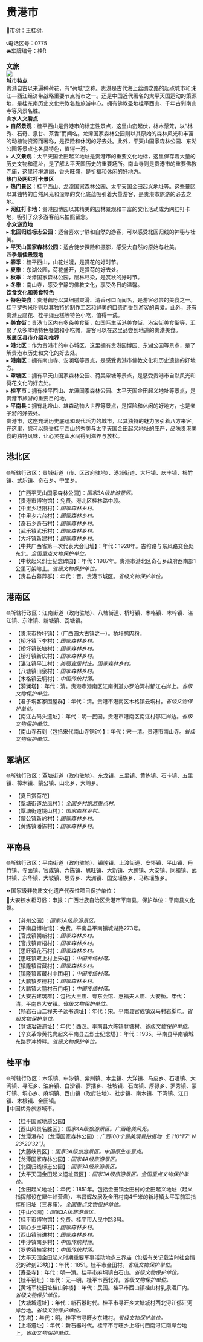 # 贵港市  
🌳市树：玉桂树。  

📞电话区号：0775  
🚘车牌编号：桂R  

<big>**文旅**</big>  
![](https://boot-img.xuexi.cn/image/1005/process/da02a23f52c0424ba8f3c4f66d3d32e8.jpg)  
**城市特点**  
贵港自古以来遍种荷花，有“荷城”之称。贵港是古代海上丝绸之路的起点城市和珠江—西江经济带战略重要节点城市之一。还是中国近代著名的太平天国运动的策源地，是桂东南历史文化宗教名胜旅游中心。拥有佛教圣地桂平西山、千年古刹南山寺等风景名胜。  
**山水人文看点**  
▸ **自然景观**：桂平西山是贵港市的标志性景点，这里山峦起伏，林木葱茏，以“林秀、石奇、泉甘、茶香”而闻名。龙潭国家森林公园则以其原始的森林风光和丰富的动植物资源而著称，是探险和休闲的好去处。此外，平天山国家森林公园、东湖公园等景点也各具特色，值得一游。  
▸ **人文景观**：太平天国金田起义地址是贵港市的重要文化地标，这里保存着大量的历史文物和遗址，是了解太平天国历史的重要场所。南山寺则是贵港市的重要佛教寺庙，这里环境清幽，香火旺盛，是祈福和休闲的好地方。  
**热门及网红打卡景区**  
▸ **热门景区**：桂平西山、龙潭国家森林公园、太平天国金田起义地址等。这些景区以其独特的自然风光和深厚的文化底蕴吸引着大量游客，是贵港市旅游的必去之地。  
▸ **网红打卡地**：贵港园博园以其精美的园林景观和丰富的文化活动成为网红打卡地，吸引了众多游客前来拍照留念。  
**小众游览地**  
▸ **北回归线标志公园**：适合喜欢宁静和自然的游客，可以感受北回归线的神秘与壮美。  
▸ **平天山国家森林公园**：适合徒步探险和摄影，感受大自然的原始与壮美。  
**四季最佳景观地**  
▸ **春季**：桂平西山，山花烂漫，是赏花的好时节。  
▸ **夏季**：东湖公园，荷花盛开，是赏荷的好去处。  
▸ **秋季**：龙潭国家森林公园，层林尽染，是赏秋的好时节。  
▸ **冬季**：南山寺，感受宁静的佛教文化，享受冬日的温馨。  
**饮食文化和美食特色**  
▸ **特色美食**：贵港藕粉以其细腻爽滑、清香可口而闻名，是游客必尝的美食之一。桂平罗秀米粉则以其独特的制作工艺和鲜美的口感而受到游客的喜爱。此外，还有贵港豆腐花、桂平绿豆糕等特色小吃，值得一试。  
▸ **美食街**：贵港市区内有多条美食街，如国际生活港美食街、港宝街美食街等，汇聚了众多本地特色餐馆和小吃摊，游客可以在这里品尝到地道的贵港美食。  
**所属区县市介绍和推荐**  
▸ **港北区**：作为贵港市的中心城区，这里拥有贵港园博园、东湖公园等景点，是了解贵港市历史和文化的好去处。  
▸ **港南区**：拥有南山寺、安澜塔等景点，是感受贵港市佛教文化和历史遗迹的好地方。  
▸ **覃塘区**：拥有平天山国家森林公园、荷美覃塘等景点，是感受贵港市自然风光和荷花文化的好去处。  
▸ **桂平市**：拥有桂平西山、龙潭国家森林公园、太平天国金田起义地址等景点，是贵港市旅游的重要目的地。  
▸ **平南县**：拥有北帝山、雄森动物大世界等景点，是探险和休闲的好地方，也是亲子游的好去处。  
贵港市，这座充满历史底蕴和现代活力的城市，以其独特的魅力吸引着八方来客。在这里，您可以感受桂平西山的秀美与太平天国金田起义地址的庄严，品味贵港美食的独特风味，让心灵在山水间得到滋养与放松。  

## 港北区  
🌐所辖行政区：贵城街道（市、区政府驻地）、港城街道、大圩镇、庆丰镇、根竹镇、武乐镇、奇石乡、中里乡。  

* 【广西平天山国家森林公园】：*国家3A级旅游景区。*  
* 【贵港市博物馆】：免费。港北区桂林路中段。  
* 【中里乡坦阳村】：*国家森林乡村。*  
* 【中里乡六台村】：*国家森林乡村。*  
* 【奇石乡奇石村】：*国家森林乡村。*  
* 【武乐镇武乐村】：*国家森林乡村。*  
* 【大圩镇新建村】：*国家森林乡村。*  
* 【中共广西省第一次代表大会旧址】：年代：1928年。古榕路与东风路交会处东北。*全国重点文物保护单位。*  
* 【中秋起义烈士纪念碑园】：年代：1987年。贵港市港北区奇石乡政府西南部1公里可架岭上。*省级文物保护单位。*  
* 【贵县古墓葬群】：年代：晋。贵港市城区。*省级文物保护单位。*  

## 港南区  
🌐所辖行政区：江南街道（政府驻地）、八塘街道、桥圩镇、木格镇、木梓镇、湛江镇、东津镇、新塘镇、瓦塘镇。  

* 【贵港市桥圩镇】：（广西四大古镇之一）。桥圩鸭肉粉。  
* 【桥圩镇下李村】：*国家森林乡村。*  
* 【桥圩镇长塘村】：*国家森林乡村。*  
* 【桥圩镇新庆村】：*国家森林乡村。*  
* 【湛江镇平江村】：*美丽宜居村庄。国家森林乡村。*  
* 【八塘镇山泉村】：*国家森林乡村。*  
* 【木格镇云垌村】：*中国传统村落。*  
* 【漪澜塔】：年代：清。贵港市港南区江南街道办罗泊湾村郁江右岸上。*省级文物保护单位。*  
* 【君子垌客家围屋群】：年代：清。贵港市港南区木格镇云垌村。*省级文物保护单位。*  
* 【南江古码头遗址】：年代：明—民国。贵港市港南区南江村郁江岸边。*省级文物保护单位。*  
* 【南山寺石刻（包括宋代南山寺铜钟）】：年代：宋—清。贵港市南山寺。*省级文物保护单位。*  

## 覃塘区  
🌐所辖行政区：覃塘街道（政府驻地）、东龙镇、三里镇、黄练镇、石卡镇、五里镇、樟木镇、蒙公镇、山北乡、大岭乡。  

* 【夏日赏荷花】  
* 【覃塘街道龙凤村】：*全国乡村旅游重点村。*  
* 【覃塘街道姚山村】：*国家森林乡村。*  
* 【蒙公镇新岭村】：*国家森林乡村。*  
* 【黄练镇潘陈村】：*国家森林乡村。*  

## 平南县  
🌐所辖行政区：平南街道（政府驻地）、镇隆镇、上渡街道、安怀镇、平山镇、丹竹镇、寺面镇、官成镇、六陈镇、思旺镇、大新镇、大鹏镇、大安镇、同和镇、武林镇、东华镇、大坡镇、思界乡、大洲镇、国安瑶族乡、马练瑶族乡。  

⏩国家级非物质文化遗产代表性项目保护单位：  
🔸大安校水柜习俗：申报：广西壮族自治区贵港市平南县，保护单位：平南县文化馆。  

* 【龚州公园】：*国家3A级旅游景区。*  
* 【平南县博物馆】：免费。平南县平南镇城湖路273号。  
* 【官成镇朝新村】：*国家森林乡村。*  
* 【官成镇育梧村】：*国家森林乡村。*  
* 【思旺镇花石村】：*国家森林乡村。*  
* 【思旺镇双上村上宋屯】：*中国传统村落。*  
* 【镇隆镇冨藏村】：*国家森林乡村。*  
* 【镇隆镇富藏村中团屯】：*中国传统村落。*  
* 【大鹏镇罗德村】：*国家森林乡村。*  
* 【大鹏镇大鹏村石门屯】：*中国传统村落。*  
* 【大安古建筑群】：包括大王庙、粤东会馆、惠福夫人庙、大安桥。年代：清。平南县大安镇。*省级文物保护单位。*  
* 【畅岩石山二程夫子读书遗址】：年代：宋。平南县官成镇双马村岩脚屯。*省级文物保护单位。*  
* 【登塘冶铁遗址】：年代：西汉。平南县六陈镇登塘村。*省级文物保护单位。*  
* 【辛亥革命黄花岗起义平南县五烈士纪念塔】：年代：1935。平南县平南镇城东路罗冲桥畔。*省级文物保护单位。*  

## 桂平市  
🌐所辖行政区：木乐镇、中沙镇、紫荆镇、木圭镇、大洋镇、马皮乡、石咀镇、大湾镇、寻旺乡、油麻镇、白沙镇、罗播乡、社坡镇、石龙镇、厚禄乡、罗秀镇、蒙圩镇、垌心乡、麻垌镇、西山镇（政府驻地）、社步镇、南木镇、下湾镇、江口镇、木根镇、金田镇。  
🏅中国优秀旅游城市。  

* 【桂平国家地质公园】  
* 【西山风景名胜区】：*国家4A级旅游景区。广西绝美风光。*  
* 【龙潭瀑布】（龙潭国家森林公园）：*广西100个最美观景拍摄地（E 110°1′7″ N 23°29′32″）。*  
* 【大藤峡景区】：*国家3A级旅游景区。中国原生态景点。*  
* 【龙潭国家森林公园】：*国家4A级旅游景区。*  
* 【北回归线标志公园】：*国家3A级旅游景区。*  
* 【太平天国金田起义遗址景区】：*国家3A级旅游景区。全国重点文物保护单位。*  
* 【金田起义地址】：年代：1851年。包括金田镇金田村的金田起义地址（起义指挥部设在犀牛岭营盘）、韦昌辉故居及金田村南4千米的新圩镇太平军前军指挥所旧址（三界庙）。*全国重点文物保护单位。*  
* 【中山公园】：*国家3A级旅游景区。*  
* 【桂平市博物馆】：免费。桂平市人民中路3号。  
* 【垌心乡王举村】：*国家森林乡村。*  
* 【西山镇前进村】：*国家森林乡村。*  
* 【中沙镇南乡村】：*中国传统村落。*  
* 【罗秀镇植棠村】：*中国传统村落。*  
* 【太平天国金田起义时期重要军事活动地点三界庙（包括有关记载当时社会情况的碑刻23块）】：年代：1851。桂平市金田村。*省级文物保护单位。*  
* 【寿圣寺】：年代：明—清。桂平市麻垌镇白石山。*省级文物保护单位。*  
* 【桂平窑址】：年代：元—明。桂平市西北郊。*省级文物保护单位。*  
* 【黄埔军校旧址桂山钟楼】：年代：民国。桂平市西山镇桂山村乳泉酒厂内。*省级文物保护单位。*  
* 【大塘城遗址】：年代：新石器时代。桂平市寻旺乡大塘城村西北浔江郁江河岸台地。*省级文物保护单位。*  
* 【东塔】：年代：明。桂平市寻旺乡东塔村。*省级文物保护单位。*  
* 【上塔遗址】：年代：新石器时代。桂平市寻旺乡上塔村西南浔江南岸台地上。*省级文物保护单位。*  
<!-- Last processed: 2025-07-22 03:44:21 -->
